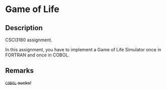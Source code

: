 # Game of Life

## Description

CSCI3180 assignment.

In this assignment, you have to implement a Game of Life Simulator once in FORTRAN and once in COBOL.

## Remarks

~~`COBOL` sucks!~~
